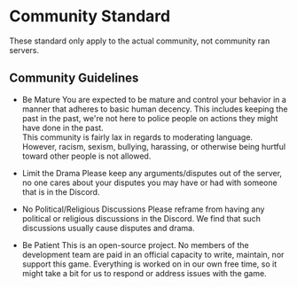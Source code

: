 # Community Standard
These standard only apply to the actual community, not community ran servers.

## Community Guidelines
* Be Mature
You are expected to be mature and control your behavior in a manner that adheres to basic human decency. This includes keeping the past in the past, we're not here to police people on actions they might have done in the past.\
This community is fairly lax in regards to moderating language. However, racism, sexism, bullying, harassing, or otherwise being hurtful toward other people is not allowed.

* Limit the Drama
Please keep any arguments/disputes out of the server, no one cares about your disputes you may have or had with someone that is in the Discord.

* No Political/Religious Discussions
Please reframe from having any political or religious discussions in the Discord. We find that such discussions usually cause disputes and drama.

* Be Patient
This is an open-source project. No members of the development team are paid in an official capacity to write, maintain, nor support this game. Everything is worked on in our own free time, so it might take a bit for us to respond or address issues with the game.